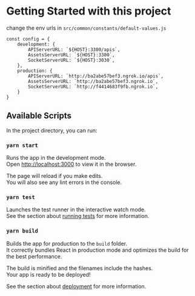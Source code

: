 # Getting Started with this project
change the env urls in `src/common/constants/default-values.js`
```
const config = {
    development: {
        APIServerURL: `${HOST}:3300/apis`,
        AssetsServerURL: `${HOST}:3300`,
        SocketServerURL: `${HOST}:3030`,
    },
    production: {
        APIServerURL: `http://ba2abe57bef3.ngrok.io/apis`,
        AssetsServerURL: `http://ba2abe57bef3.ngrok.io`,
        SocketServerURL: `http://f4414683f9fb.ngrok.io`,
    }
}
```
## Available Scripts

In the project directory, you can run:

### `yarn start`

Runs the app in the development mode.\
Open [http://localhost:3000](http://localhost:3000) to view it in the browser.

The page will reload if you make edits.\
You will also see any lint errors in the console.

### `yarn test`

Launches the test runner in the interactive watch mode.\
See the section about [running tests](https://facebook.github.io/create-react-app/docs/running-tests) for more information.

### `yarn build`

Builds the app for production to the `build` folder.\
It correctly bundles React in production mode and optimizes the build for the best performance.

The build is minified and the filenames include the hashes.\
Your app is ready to be deployed!

See the section about [deployment](https://facebook.github.io/create-react-app/docs/deployment) for more information.
